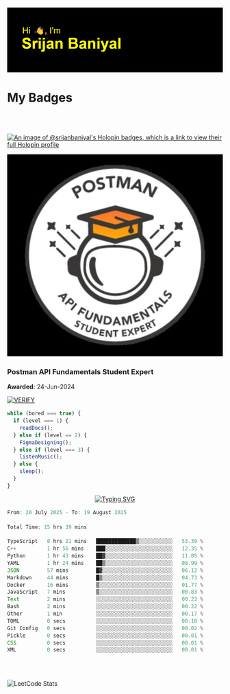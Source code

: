 ![Header](./header.png)

# My Badges

<Br />
<Br />

[![An image of @srijanbaniyal's Holopin badges, which is a link to view their full Holopin profile](https://holopin.me/srijanbaniyal)](https://holopin.io/@srijanbaniyal)

[![Postman API Fundamentals Student Expert](/Postman.jpeg)](https://api.badgr.io/public/assertions/r9BLLy0oTfKJBbkGuDI1zA)

### Postman API Fundamentals Student Expert

**Awarded:** 24-Jun-2024

[![VERIFY](https://img.shields.io/badge/VERIFY-blue)](https://badgecheck.io?url=https%3A%2F%2Fapi.badgr.io%2Fpublic%2Fassertions%2Fr9BLLy0oTfKJBbkGuDI1zA)

```javascript
while (bored === true) {
  if (level === 1) {
    readDocs();
  } else if (level == 2) {
    FigmaDesigning();
  } else if (level === 3) {
    listenMusic();
  } else {
    sleep();
  }
}
```

<p align="center">
  <a href="https://git.io/typing-svg"><img src="https://readme-typing-svg.demolab.com?font=Tilt+Prism&size=30&pause=1000&color=0FF75B&center=true&vCenter=true&width=800&height=80&lines=Time+spent+on+various+Programming+languages" alt="Typing SVG" /></a>
</p>

<!--START_SECTION:waka-->

```TypeScript
From: 20 July 2025 - To: 19 August 2025

Total Time: 15 hrs 39 mins

TypeScript   8 hrs 21 mins   █████████████▒░░░░░░░░░░░   53.39 %
C++          1 hr 56 mins    ███░░░░░░░░░░░░░░░░░░░░░░   12.35 %
Python       1 hr 43 mins    ██▓░░░░░░░░░░░░░░░░░░░░░░   11.05 %
YAML         1 hr 24 mins    ██▒░░░░░░░░░░░░░░░░░░░░░░   08.99 %
JSON         57 mins         █▓░░░░░░░░░░░░░░░░░░░░░░░   06.12 %
Markdown     44 mins         █▒░░░░░░░░░░░░░░░░░░░░░░░   04.73 %
Docker       16 mins         ▒░░░░░░░░░░░░░░░░░░░░░░░░   01.77 %
JavaScript   7 mins          ▒░░░░░░░░░░░░░░░░░░░░░░░░   00.83 %
Text         2 mins          ░░░░░░░░░░░░░░░░░░░░░░░░░   00.23 %
Bash         2 mins          ░░░░░░░░░░░░░░░░░░░░░░░░░   00.22 %
Other        1 min           ░░░░░░░░░░░░░░░░░░░░░░░░░   00.17 %
TOML         0 secs          ░░░░░░░░░░░░░░░░░░░░░░░░░   00.10 %
Git Config   0 secs          ░░░░░░░░░░░░░░░░░░░░░░░░░   00.02 %
Pickle       0 secs          ░░░░░░░░░░░░░░░░░░░░░░░░░   00.01 %
CSS          0 secs          ░░░░░░░░░░░░░░░░░░░░░░░░░   00.01 %
XML          0 secs          ░░░░░░░░░░░░░░░░░░░░░░░░░   00.01 %
```

<!--END_SECTION:waka-->

<Br />
<Br />

![LeetCode Stats](https://leetcard.jacoblin.cool/Srijan-Baniyal?theme=dark&font=Rasa&ext=contest)
